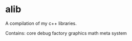 alib
====

A compilation of my c++ libraries.

Contains:
core
debug
factory
graphics
math
meta
system
